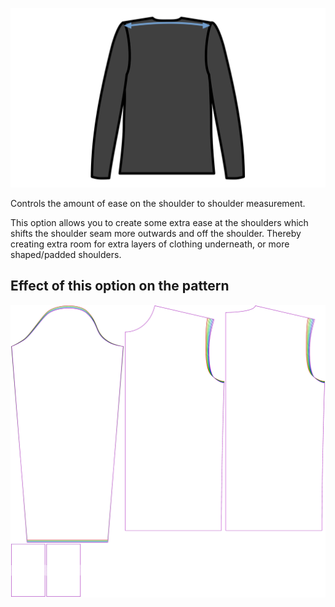 
![Holgura de hombro](./shoulderease.svg)

Controls the amount of ease on the shoulder to shoulder measurement.

This option allows you to create some extra ease at the shoulders which shifts the shoulder seam more outwards and off the shoulder. Thereby creating extra room for extra layers of clothing underneath, or more shaped/padded shoulders.


## Effect of this option on the pattern
![This image shows the effect of this option by superimposing several variants that have a different value for this option](sven_shoulderease_sample.svg "Effect of this option on the pattern")